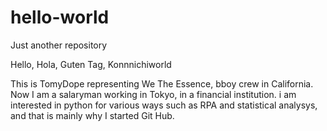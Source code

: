 # hello-world
Just another repository

Hello, Hola, Guten Tag, Konnnichiworld

This is TomyDope representing We The Essence, bboy crew in California. Now I am a salaryman working in Tokyo, in a financial institution.
i am interested in python for various ways such as RPA and statistical analysys, and that is mainly why I started Git Hub.

